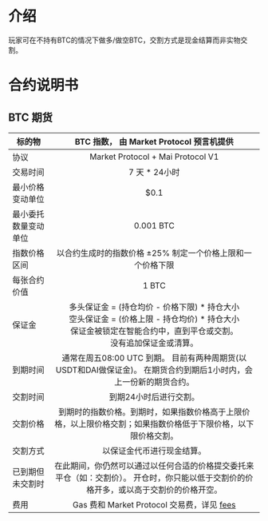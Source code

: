 # 介绍
玩家可在不持有BTC的情况下做多/做空BTC，交割方式是现金结算而非实物交割。


# 合约说明书

## BTC 期货

| 标的物              | BTC 指数， 由 Market Protocol 预言机提供         | 
| -------------       |:-------------: |
| 协议                | Market Protocol + Mai Protocol V1 |
| 交易时间            | 7 天 * 24小时        |  
| 最小价格变动单位     | $0.1 |   
| 最小委托数量变动单位 | 0.001 BTC |
| 指数价格区间        | 以合约生成时的指数价格 ±25% 制定一个价格上限和一个价格下限       | 
| 每张合约价值        | 1 BTC         |   
| 保证金             | 多头保证金 = (持仓均价 - 价格下限) * 持仓大小<br/>空头保证金 = (价格上限 - 持仓均价) * 持仓大小<br/>保证金被锁定在智能合约中，直到平仓或交割。<br/>没有追加保证金或清算。     |  
| 到期时间           | 通常在周五08:00 UTC 到期。 目前有两种周期货(以USDT和DAI做保证金)。 在期货合约到期后1小时内，会上一份新的期货合约。   |  
| 交割时间           | 到期24小时后进行交割。          |
| 交割价格           | 到期时的指数价格。到期时，如果指数价格高于上限价格，以上限价格交割；如果指数价格低于下限价格，以下限价格交割。            | 
| 交割方式           |   以保证金代币进行现金结算。      |  
| 已到期但未交割时    | 在此期间，你仍然可以通过以任何合适的价格提交委托来平仓（如：交割价）。 开仓时，你只能以低于交割价的价格开多，或以高于交割价的价格开空。 |
| 费用               | Gas 费和 Market Protocol 交易费，详见 [fees](fees.md) |   

